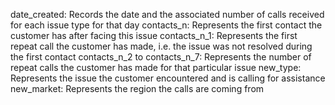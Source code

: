 date_created: Records the date and the associated number of calls received for each issue type for that day
contacts_n: Represents the first contact the customer has after facing this issue
contacts_n_1: Represents the first repeat call the customer has made, i.e. the issue was not resolved during the first contact
contacts_n_2 to contacts_n_7: Represents the number of repeat calls the customer has made for that particular issue
new_type: Represents the issue the customer encountered and is calling for assistance
new_market: Represents the region the calls are coming from
